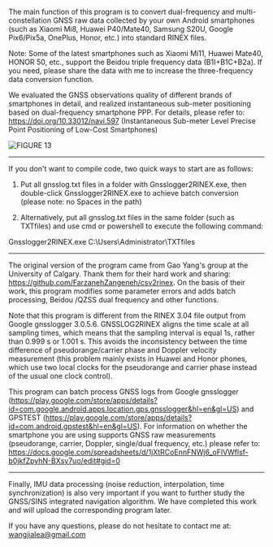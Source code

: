 The main function of this program is to convert dual-frequency and multi-constellation GNSS raw data collected by your own Android smartphones (such as Xiaomi Mi8, Huawei P40/Mate40, Samsung S20U, Google Pix6/Pix5a, OnePlus, Honor, etc.) into standard RINEX files.

Note: Some of the latest smartphones such as Xiaomi Mi11, Huawei Mate40, HONOR 50, etc., support the Beidou triple frequency data (B1I+B1C+B2a). If you need, please share the data with me to increase the three-frequency data conversion function.

We evaluated the GNSS observations quality of different brands of smartphones in detail, and realized instantaneous sub-meter positioning based on dual-frequency smartphone PPP. For details, please refer to: https://doi.org/10.33012/navi.597 (Instantaneous Sub-meter Level Precise Point Positioning of Low-Cost Smartphones)

![FIGURE 13](https://github.com/Jia-le-wang/Gnsslogger2RINEX/assets/49149409/7991001b-59a4-48df-becd-b92103bade3e)


-----------------------------------------------------------------------------------------------------
If you don't want to compile code, two quick ways to start are as follows:

1. Put all gnsslog.txt files in a folder with Gnsslogger2RINEX.exe, then double-click Gnsslogger2RINEX.exe to achieve batch conversion (please note: no Spaces in the path)

2. Alternatively, put all gnsslog.txt files in the same folder (such as TXTfiles) and use cmd or powershell to execute the following command:

Gnsslogger2RINEX.exe  C:\Users\Administrator\TXTfiles

------------------------------------------------------------------------------------------------------

The original version of the program came from Gao Yang's group at the University of Calgary. Thank them for their hard work and sharing: https://github.com/FarzanehZangeneh/csv2rinex. On the basis of their work, this program modifies some parameter errors and adds batch processing, Beidou /QZSS dual frequency and other functions.

Note that this program is different from the RINEX 3.04 file output from Google gnsslogger 3.0.5.6. GNSSLOG2RINEX aligns the time scale at all sampling times, which means that the sampling interval is equal 1s, rather than 0.999 s or 1.001 s. This avoids the inconsistency between the time difference of pseudorange/carrier phase and Doppler velocity measurement (this problem mainly exists in Huawei and Honor phones, which use two local clocks for the pseudorange and carrier phase instead of the usual one clock control).


This program can batch process GNSS logs from Google gnsslogger (https://play.google.com/store/apps/details?id=com.google.android.apps.location.gps.gnsslogger&hl=en&gl=US) and GPSTEST (https://play.google.com/store/apps/details?id=com.android.gpstest&hl=en&gl=US). For information on whether the smartphone you are using supports GNSS raw measurements (pseudorange, carrier, Doppler, single/dual frequency, etc.) please refer to: https://docs.google.com/spreadsheets/d/1jXtRCoEnnFNWj6_oFlVWflsf-b0jkfZpyhN-BXsv7uo/edit#gid=0

------------------------------------------------------------------------------------------------------

Finally, IMU data processing (noise reduction, interpolation, time synchronization) is also very important if you want to further study the GNSS/SINS integrated navigation algorithm. We have completed this work and will upload the corresponding program later.

If you have any questions, please do not hesitate to contact me at: wangjialea@gmail.com

